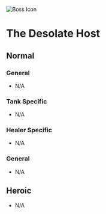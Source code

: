 ![Boss Icon](http://wow.zamimg.com/images/wow/journal/ui-ej-boss-veliskarr.png)
# The Desolate Host

## Normal

### General

- N/A

### Tank Specific

- N/A

### Healer Specific

- N/A

### General

- N/A

## Heroic

- N/A
